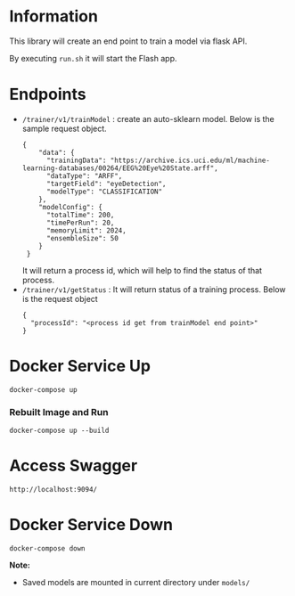 # Information
This library will create an end point to train a model via flask API.

By executing `run.sh` it will start the Flash app.

# Endpoints

* `/trainer/v1/trainModel` : create an auto-sklearn model. Below is the sample request object.
  ```buildoutcfg
  {
      "data": {
        "trainingData": "https://archive.ics.uci.edu/ml/machine-learning-databases/00264/EEG%20Eye%20State.arff",
        "dataType": "ARFF",
        "targetField": "eyeDetection",
        "modelType": "CLASSIFICATION"
      },
      "modelConfig": {
        "totalTime": 200,
        "timePerRun": 20,
        "memoryLimit": 2024,
        "ensembleSize": 50
      }
   }
    ```
  It will return a process id, which will help to find the status of that process.
* `/trainer/v1/getStatus` : It will return status of a training process. Below is the request object
    ```buildoutcfg
    {
      "processId": "<process id get from trainModel end point>"
    }
    ```
    
# Docker Service Up
```buildoutcfg
docker-compose up
```
### Rebuilt Image and Run
```
docker-compose up --build
```
# Access Swagger
```
http://localhost:9094/
```
# Docker Service Down
```
docker-compose down
```

**Note:**
 - Saved models are mounted in current directory under `models/`
